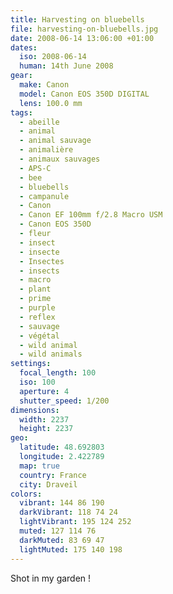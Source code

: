 ```yaml
---
title: Harvesting on bluebells
file: harvesting-on-bluebells.jpg
date: 2008-06-14 13:06:00 +01:00
dates:
  iso: 2008-06-14
  human: 14th June 2008
gear:
  make: Canon
  model: Canon EOS 350D DIGITAL
  lens: 100.0 mm
tags:
  - abeille
  - animal
  - animal sauvage
  - animalière
  - animaux sauvages
  - APS-C
  - bee
  - bluebells
  - campanule
  - Canon
  - Canon EF 100mm f/2.8 Macro USM
  - Canon EOS 350D
  - fleur
  - insect
  - insecte
  - Insectes
  - insects
  - macro
  - plant
  - prime
  - purple
  - reflex
  - sauvage
  - végétal
  - wild animal
  - wild animals
settings:
  focal_length: 100
  iso: 100
  aperture: 4
  shutter_speed: 1/200
dimensions:
  width: 2237
  height: 2237
geo:
  latitude: 48.692803
  longitude: 2.422789
  map: true
  country: France
  city: Draveil
colors:
  vibrant: 144 86 190
  darkVibrant: 118 74 24
  lightVibrant: 195 124 252
  muted: 127 114 76
  darkMuted: 83 69 47
  lightMuted: 175 140 198
---
```


Shot in my garden !
